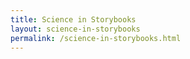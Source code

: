 ```yaml
---
title: Science in Storybooks
layout: science-in-storybooks
permalink: /science-in-storybooks.html
---
```

